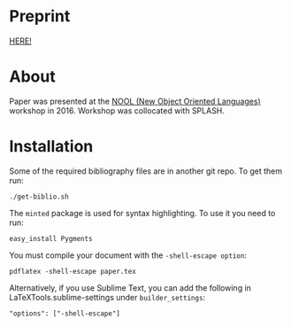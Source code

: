 Preprint
========

[HERE!](preprint.pdf)

About
=====
Paper was presented at the [NOOL (New Object Oriented Languages)](http://2016.splashcon.org/track/nool2016) workshop in 2016. Workshop was collocated with SPLASH. 

Installation
============

Some of the required bibliography files are in another git repo. To get them run: 

    ./get-biblio.sh

The `minted` package is used for syntax highlighting. To use it you need to run: 

    easy_install Pygments
    
You must compile your document with the `-shell-escape option`: 

    pdflatex -shell-escape paper.tex 

Alternatively, if you use Sublime Text, you can add the following in LaTeXTools.sublime-settings under `builder_settings`:

    "options": ["-shell-escape"]
